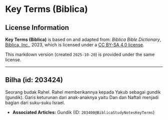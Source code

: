 # Key Terms (Biblica)

## License Information

**Key Terms (Biblica)** is based on and adapted from: _Biblica Bible Dictionary_, [Biblica, Inc.](https://www.biblica.com/), 2023, which is licensed under a [CC BY-SA 4.0 license](https://creativecommons.org/licenses/by-sa/4.0/legalcode.en).

This markdown version (created `2025-10-20`) is provided under the same license.



--------------------------------

## Bilha (id: 203424)

Seorang budak Rahel. Rahel memberikannya kepada Yakub sebagai gundik (gundik). Garis keturunan dari anak\-anaknya yaitu Dan dan Naftali menjadi bagian dari suku\-suku Israel.

* **Associated Articles:** Gundik (ID: `203400@BiblicaStudyNotesKeyTerms`)

